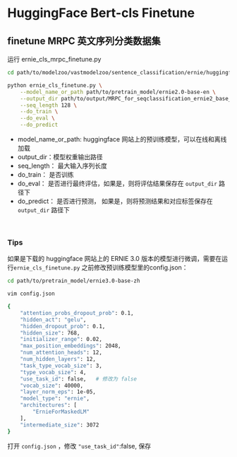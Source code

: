 # HuggingFace Bert-cls Finetune

## finetune MRPC 英文序列分类数据集
运行 ernie_cls_mrpc_finetune.py
```bash
cd path/to/modelzoo/vastmodelzoo/sentence_classification/ernie/huggingface/source_code/finetune

python ernie_cls_finetune.py \
    --model_name_or_path path/to/pretrain_model/ernie2.0-base-en \
    --output_dir path/to/output/MRPC_for_seqclassification_ernie2_base_en \
    --seq_length 128 \
    --do_train \
    --do_eval \
    --do_predict
```
- model_name_or_path: huggingface 网站上的预训练模型，可以在线和离线加载
- output_dir：模型权重输出路径
- seq_length： 最大输入序列长度
- do_train： 是否训练
- do_eval： 是否进行最终评估，如果是，则将评估结果保存在 `output_dir` 路径下
- do_predict： 是否进行预测， 如果是，则将预测结果和对应标签保存在 `output_dir` 路径下

</br>

### Tips

如果是下载的 huggingface 网站上的 ERNIE 3.0 版本的模型进行微调，需要在运行`ernie_cls_finetune.py` 之前修改预训练模型里的config.json：
```bash
cd path/to/pretrain_model/ernie3.0-base-zh

vim config.json

{
    "attention_probs_dropout_prob": 0.1,
    "hidden_act": "gelu",
    "hidden_dropout_prob": 0.1,
    "hidden_size": 768,
    "initializer_range": 0.02,
    "max_position_embeddings": 2048,
    "num_attention_heads": 12,
    "num_hidden_layers": 12,
    "task_type_vocab_size": 3,
    "type_vocab_size": 4,
    "use_task_id": false,   # 修改为 false
    "vocab_size": 40000,
    "layer_norm_eps": 1e-05,
    "model_type": "ernie",
    "architectures": [
        "ErnieForMaskedLM"
    ],
    "intermediate_size": 3072
}
```

打开 `config.json` ，修改 `"use_task_id"`:false, 保存